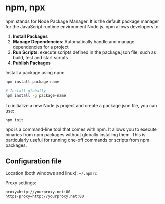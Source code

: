 # npm, npx
npm stands for Node Package Manager. It is the default package manager for the JavaScript runtime environment Node.js. npm allows developers to:
1. **Install Packages**
2. **Manage Dependencies**: Automatically handle and manage dependencies for a project
3. **Run Scripts**: execute scripts defined in the package.json file, such as build, test and start scripts
4. **Publish Packages**

Install a package using npm:
```bash
npm install package-name

# Install globally
npm install -g package-name
```

To initialize a new Node.js project and create a package.json file, you can use:
```bash
npm init
```

npx is a command-line tool that comes with npm. It allows you to execute binaries from npm packages without globally installing them. This is particularly useful for running one-off commands or scripts from npm packages.

## Configuration file
Location (both windows and linux): `~/.npmrc`

Proxy settings:
```
proxy=http://yourproxy.net:80
https-proxy=http://yourproxy.net:80
```


